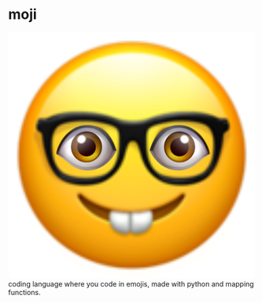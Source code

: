 # moji
![logo](images/98cba4f4-ffa2-4504-8425-c70c65fcdb96.jpeg)
coding language where you code in emojis, made with python and mapping functions.

